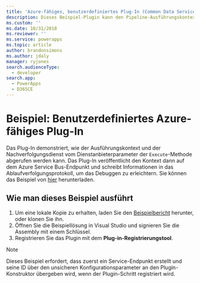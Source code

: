 ```yaml
---
title: 'Azure-fähiges, benutzerdefiniertes Plug-In (Common Data Service für Apps) | Microsoft Docs'
description: Dieses Beispiel-Plugin kann den Pipeline-Ausführungskontext auf den Azure Service Bus posten.
ms.custom: ''
ms.date: 10/31/2018
ms.reviewer: ''
ms.service: powerapps
ms.topic: article
author: brandonsimons
ms.author: jdaly
manager: ryjones
search.audienceType:
  - developer
search.app:
  - PowerApps
  - D365CE
---
```

# <a name="sample-azure-aware-custom-plug-in"></a>Beispiel: Benutzerdefiniertes Azure-fähiges Plug-In

<!-- https://docs.microsoft.com/en-us/dynamics365/customer-engagement/developer/sample-azure-aware-custom-plugin -->

Das Plug-In demonstriert, wie der Ausführungskontext und der Nachverfolgungsdienst vom Dienstanbieterparameter der `Execute`-Methode abgerufen werden kann. Das Plug-In veröffentlicht den Kontext dann auf dem Azure Service Bus-Endpunkt und schreibt Informationen in das Ablaufverfolgungsprotokoll, um das Debuggen zu erleichtern. Sie können das Beispiel von [hier](https://github.com/Microsoft/PowerApps-Samples/tree/master/cds/orgsvc/C%23/Azureplugin) herunterladen.

## <a name="how-to-run-this-sample"></a>Wie man dieses Beispiel ausführt

1. Um eine lokale Kopie zu erhalten, laden Sie den [Beispielbericht](https://github.com/Microsoft/PowerApps-Samples) herunter, oder klonen Sie ihn.
2. Öffnen Sie die Beispiellösung in Visual Studio und signieren Sie die Assembly mit einem Schlüssel.
3. Registrieren Sie das Plugin mit dem **Plug-in-Registrierungstool**.

>[!NOTE]
> Dieses Beispiel erfordert, dass zuerst ein Service-Endpunkt erstellt und seine ID über den unsicheren Konfigurationsparameter an den Plugin-Konstruktor übergeben wird, wenn der Plugin-Schritt registriert wird.


